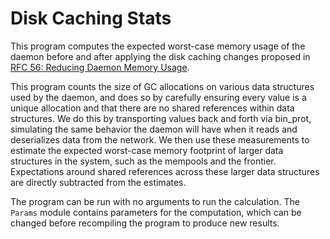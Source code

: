 # Disk Caching Stats

This program computes the expected worst-case memory usage of the daemon before
and after applying the disk caching changes proposed in
[RFC 56: Reducing Daemon Memory Usage](rfcs/0056-reducing-daemon-memory-usage.md).

This program counts the size of GC allocations on various data structures used
by the daemon, and does so by carefully ensuring every value is a unique
allocation and that there are no shared references within data structures. We do
this by transporting values back and forth via bin_prot, simulating the same
behavior the daemon will have when it reads and deserializes data from the
network. We then use these measurements to estimate the expected worst-case
memory footprint of larger data structures in the system, such as the mempools
and the frontier. Expectations around shared references across these larger data
structures are directly subtracted from the estimates.

The program can be run with no arguments to run the calculation. The `Params`
module contains parameters for the computation, which can be changed before
recompiling the program to produce new results.
